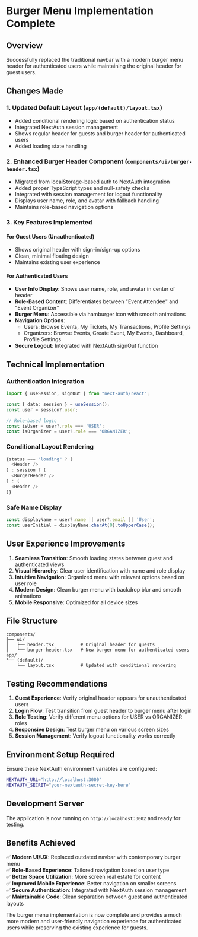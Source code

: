 # Burger Menu Implementation Complete

## Overview
Successfully replaced the traditional navbar with a modern burger menu header for authenticated users while maintaining the original header for guest users.

## Changes Made

### 1. Updated Default Layout (`app/(default)/layout.tsx`)
- Added conditional rendering logic based on authentication status
- Integrated NextAuth session management
- Shows regular header for guests and burger header for authenticated users
- Added loading state handling

### 2. Enhanced Burger Header Component (`components/ui/burger-header.tsx`)
- Migrated from localStorage-based auth to NextAuth integration
- Added proper TypeScript types and null-safety checks
- Integrated with session management for logout functionality
- Displays user name, role, and avatar with fallback handling
- Maintains role-based navigation options

### 3. Key Features Implemented

#### For Guest Users (Unauthenticated)
- Shows original header with sign-in/sign-up options
- Clean, minimal floating design
- Maintains existing user experience

#### For Authenticated Users
- **User Info Display**: Shows user name, role, and avatar in center of header
- **Role-Based Content**: Differentiates between "Event Attendee" and "Event Organizer"
- **Burger Menu**: Accessible via hamburger icon with smooth animations
- **Navigation Options**: 
  - Users: Browse Events, My Tickets, My Transactions, Profile Settings
  - Organizers: Browse Events, Create Event, My Events, Dashboard, Profile Settings
- **Secure Logout**: Integrated with NextAuth signOut function

## Technical Implementation

### Authentication Integration
```typescript
import { useSession, signOut } from "next-auth/react";

const { data: session } = useSession();
const user = session?.user;

// Role-based logic
const isUser = user?.role === 'USER';
const isOrganizer = user?.role === 'ORGANIZER';
```

### Conditional Layout Rendering
```typescript
{status === "loading" ? (
  <Header />
) : session ? (
  <BurgerHeader />
) : (
  <Header />
)}
```

### Safe Name Display
```typescript
const displayName = user?.name || user?.email || 'User';
const userInitial = displayName.charAt(0).toUpperCase();
```

## User Experience Improvements

1. **Seamless Transition**: Smooth loading states between guest and authenticated views
2. **Visual Hierarchy**: Clear user identification with name and role display
3. **Intuitive Navigation**: Organized menu with relevant options based on user role
4. **Modern Design**: Clean burger menu with backdrop blur and smooth animations
5. **Mobile Responsive**: Optimized for all device sizes

## File Structure
```
components/
├── ui/
│   ├── header.tsx          # Original header for guests
│   └── burger-header.tsx   # New burger menu for authenticated users
app/
└── (default)/
    └── layout.tsx          # Updated with conditional rendering
```

## Testing Recommendations

1. **Guest Experience**: Verify original header appears for unauthenticated users
2. **Login Flow**: Test transition from guest header to burger menu after login
3. **Role Testing**: Verify different menu options for USER vs ORGANIZER roles
4. **Responsive Design**: Test burger menu on various screen sizes
5. **Session Management**: Verify logout functionality works correctly

## Environment Setup Required

Ensure these NextAuth environment variables are configured:
```bash
NEXTAUTH_URL="http://localhost:3000"
NEXTAUTH_SECRET="your-nextauth-secret-key-here"
```

## Development Server
The application is now running on `http://localhost:3002` and ready for testing.

## Benefits Achieved

✅ **Modern UI/UX**: Replaced outdated navbar with contemporary burger menu  
✅ **Role-Based Experience**: Tailored navigation based on user type  
✅ **Better Space Utilization**: More screen real estate for content  
✅ **Improved Mobile Experience**: Better navigation on smaller screens  
✅ **Secure Authentication**: Integrated with NextAuth session management  
✅ **Maintainable Code**: Clean separation between guest and authenticated layouts  

The burger menu implementation is now complete and provides a much more modern and user-friendly navigation experience for authenticated users while preserving the existing experience for guests.
